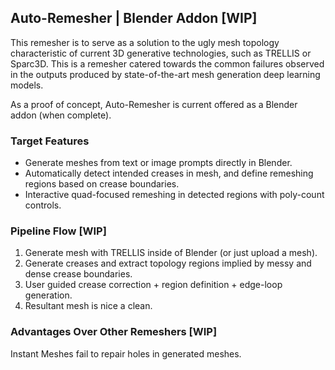 ## Auto-Remesher | Blender Addon [WIP]

This remesher is to serve as a solution to the ugly mesh topology characteristic of current 3D generative technologies, such as TRELLIS or Sparc3D.
This is a remesher catered towards the common failures observed in the outputs produced by state-of-the-art mesh generation deep learning models.

As a proof of concept, Auto-Remesher is current offered as a Blender addon (when complete).


### Target Features

- Generate meshes from text or image prompts directly in Blender.
- Automatically detect intended creases in mesh, and define remeshing regions based on crease boundaries.
- Interactive quad-focused remeshing in detected regions with poly-count controls.


### Pipeline Flow [WIP]

1. Generate mesh with TRELLIS inside of Blender (or just upload a mesh).
2. Generate creases and extract topology regions implied by messy and dense crease boundaries.
3. User guided crease correction + region definition + edge-loop generation.
4. Resultant mesh is nice a clean.


### Advantages Over Other Remeshers [WIP]

Instant Meshes fail to repair holes in generated meshes.